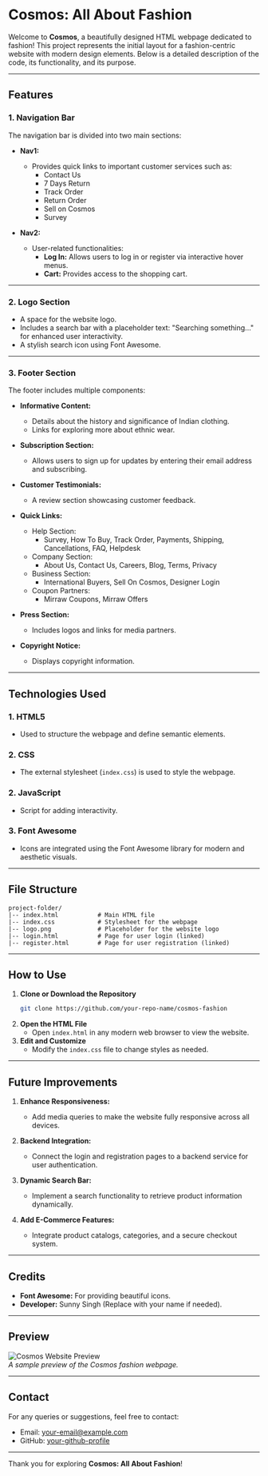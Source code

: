 # Cosmos: All About Fashion

Welcome to **Cosmos**, a beautifully designed HTML webpage dedicated to fashion! This project represents the initial layout for a fashion-centric website with modern design elements. Below is a detailed description of the code, its functionality, and its purpose.

---

## Features

### 1. **Navigation Bar**
   The navigation bar is divided into two main sections:

   - **Nav1:**
     - Provides quick links to important customer services such as:
       - Contact Us
       - 7 Days Return
       - Track Order
       - Return Order
       - Sell on Cosmos
       - Survey

   - **Nav2:**
     - User-related functionalities:
       - **Log In:** Allows users to log in or register via interactive hover menus.
       - **Cart:** Provides access to the shopping cart.

---

### 2. **Logo Section**
   - A space for the website logo.
   - Includes a search bar with a placeholder text: "Searching something..." for enhanced user interactivity.
   - A stylish search icon using Font Awesome.

---

### 3. **Footer Section**
   The footer includes multiple components:

   - **Informative Content:**
     - Details about the history and significance of Indian clothing.
     - Links for exploring more about ethnic wear.

   - **Subscription Section:**
     - Allows users to sign up for updates by entering their email address and subscribing.

   - **Customer Testimonials:**
     - A review section showcasing customer feedback.

   - **Quick Links:**
     - Help Section:
       - Survey, How To Buy, Track Order, Payments, Shipping, Cancellations, FAQ, Helpdesk
     - Company Section:
       - About Us, Contact Us, Careers, Blog, Terms, Privacy
     - Business Section:
       - International Buyers, Sell On Cosmos, Designer Login
     - Coupon Partners:
       - Mirraw Coupons, Mirraw Offers

   - **Press Section:**
     - Includes logos and links for media partners.

   - **Copyright Notice:**
     - Displays copyright information.

---

## Technologies Used

### 1. **HTML5**
   - Used to structure the webpage and define semantic elements.

### 2. **CSS**
   - The external stylesheet (`index.css`) is used to style the webpage.

### 2. **JavaScript**
   - Script for adding interactivity.

### 3. **Font Awesome**
   - Icons are integrated using the Font Awesome library for modern and aesthetic visuals.

---

## File Structure

```
project-folder/
|-- index.html           # Main HTML file
|-- index.css            # Stylesheet for the webpage
|-- logo.png             # Placeholder for the website logo
|-- login.html           # Page for user login (linked)
|-- register.html        # Page for user registration (linked)
```

---

## How to Use

1. **Clone or Download the Repository**
   ```bash
   git clone https://github.com/your-repo-name/cosmos-fashion
   ```
2. **Open the HTML File**
   - Open `index.html` in any modern web browser to view the website.
3. **Edit and Customize**
   - Modify the `index.css` file to change styles as needed.

---

## Future Improvements

1. **Enhance Responsiveness:**
   - Add media queries to make the website fully responsive across all devices.

2. **Backend Integration:**
   - Connect the login and registration pages to a backend service for user authentication.

3. **Dynamic Search Bar:**
   - Implement a search functionality to retrieve product information dynamically.

4. **Add E-Commerce Features:**
   - Integrate product catalogs, categories, and a secure checkout system.

---

## Credits

- **Font Awesome:** For providing beautiful icons.
- **Developer:** Sunny Singh (Replace with your name if needed).

---

## Preview

![Cosmos Website Preview](path-to-screenshot.png)  
_A sample preview of the Cosmos fashion webpage._

---

## Contact

For any queries or suggestions, feel free to contact:

- Email: your-email@example.com
- GitHub: [your-github-profile](https://github.com/your-github-profile)

---

Thank you for exploring **Cosmos: All About Fashion**!

